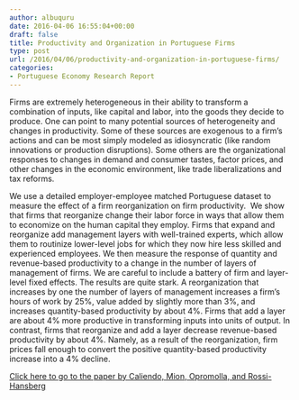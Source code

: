 ```yaml
---
author: albuquru
date: 2016-04-06 16:55:04+00:00
draft: false
title: Productivity and Organization in Portuguese Firms
type: post
url: /2016/04/06/productivity-and-organization-in-portuguese-firms/
categories:
- Portuguese Economy Research Report
---
```


Firms are extremely heterogeneous in their ability to transform a combination of inputs, like capital and labor, into the goods they decide to produce. One can point to many potential sources of heterogeneity and changes in productivity. Some of these sources are exogenous to a firm’s actions and can be most simply modeled as idiosyncratic (like random innovations or production disruptions). Some others are the organizational responses to changes in demand and consumer tastes, factor prices, and other changes in the economic environment, like trade liberalizations and tax reforms.

We use a detailed employer-employee matched Portuguese dataset to measure the effect of a firm reorganization on firm productivity.  We show that firms that reorganize change their labor force in ways that allow them to economize on the human capital they employ. Firms that expand and reorganize add management layers with well-trained experts, which allow them to routinize lower-level jobs for which they now hire less skilled and experienced employees. We then measure the response of quantity and revenue-based productivity to a change in the number of layers of management of firms. We are careful to include a battery of firm and layer-level fixed effects. The results are quite stark. A reorganization that increases by one the number of layers of management increases a firm’s hours of work by 25%, value added by slightly more than 3%, and increases quantity-based productivity by about 4%. Firms that add a layer are about 4% more productive in transforming inputs into units of output. In contrast, firms that reorganize and add a layer decrease revenue-based productivity by about 4%. Namely, as a result of the reorganization, firm prices fall enough to convert the positive quantity-based productivity increase into a 4% decline.

[Click here to go to the paper by Caliendo, Mion, Opromolla, and Rossi-Hansberg](http://papers.ssrn.com/sol3/papers.cfm?abstract_id=2727116)
